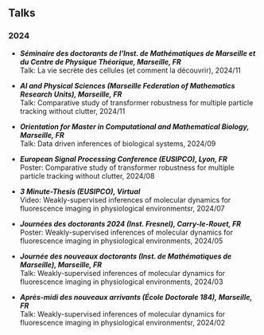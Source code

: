 <link rel="stylesheet" href="styles.css">

## Talks

### 2024
* ***Séminaire des doctorants de l'Inst. de Mathématiques de Marseille et du Centre de Physique Théorique, Marseille, FR*** <br>
Talk: La vie secrète des cellules (et comment la découvrir), 2024/11

* ***AI and Physical Sciences (Marseille Federation of Mathematics Research Units), Marseille, FR*** <br>
Talk: Comparative study of transformer robustness for multiple particle tracking without clutter, 2024/11

* ***Orientation for Master in Computational and Mathematical Biology, Marseille, FR*** <br>
Talk: Data driven inferences of biological systems, 2024/09

* ***European Signal Processing Conference (EUSIPCO), Lyon, FR*** <br>
Poster: Comparative study of transformer robustness for multiple particle tracking without clutter, 2024/08

* ***3 Minute-Thesis (EUSIPCO), Virtual*** <br>
Video: Weakly-supervised inferences of molecular dynamics for fluorescence imaging in physiological environmentsr, 2024/07

* ***Journées des doctorants 2024 (Inst. Fresnel), Carry-le-Rouet, FR*** <br>
Poster: Weakly-supervised inferences of molecular dynamics for fluorescence imaging in physiological environments, 2024/05

* ***Journée des nouveaux doctorants (Inst. de Mathématiques de Marseille), Marseille, FR*** <br>
Talk: Weakly-supervised inferences of molecular dynamics for fluorescence imaging in physiological environments, 2024/03

* ***Après-midi des nouveaux arrivants (École Doctorale 184), Marseille, FR*** <br>
Talk: Weakly-supervised inferences of molecular dynamics for fluorescence imaging in physiological environmentsr, 2024/02
